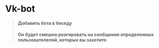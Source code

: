 # Vk-bot
> #### Добавить бота в беседу 
> #### Он будет смешно реагировать на сообщения определенных пользователелей, которых вы захотите
